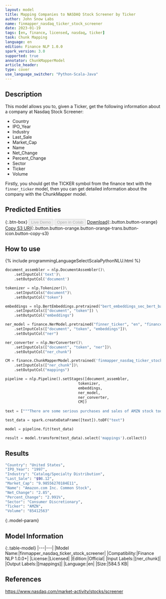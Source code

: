 ```yaml
---
layout: model
title: Mapping Companies to NASDAQ Stock Screener by Ticker
author: John Snow Labs
name: finmapper_nasdaq_ticker_stock_screener
date: 2023-01-19
tags: [en, finance, licensed, nasdaq, ticker]
task: Chunk Mapping
language: en
edition: Finance NLP 1.0.0
spark_version: 3.0
supported: true
annotator: ChunkMapperModel
article_header:
type: cover
use_language_switcher: "Python-Scala-Java"
---
```


## Description

This model allows you to, given a Ticker, get the following information about a company at Nasdaq Stock Screener:

 - Country
 - IPO_Year
 - Industry
 - Last_Sale
 - Market_Cap
 - Name
 - Net_Change
 - Percent_Change
 - Sector
 - Ticker
 - Volume

Firstly, you should get the TICKER symbol from the finance text with the `finner_ticker` model, then you can get detailed information about the company with the ChunkMapper model.

## Predicted Entities



{:.btn-box}
<button class="button button-orange" disabled>Live Demo</button>
<button class="button button-orange" disabled>Open in Colab</button>
[Download](https://s3.amazonaws.com/auxdata.johnsnowlabs.com/finance/models/finmapper_nasdaq_ticker_stock_screener_en_1.0.0_3.0_1674157233652.zip){:.button.button-orange}
[Copy S3 URI](s3://auxdata.johnsnowlabs.com/finance/models/finmapper_nasdaq_ticker_stock_screener_en_1.0.0_3.0_1674157233652.zip){:.button.button-orange.button-orange-trans.button-icon.button-copy-s3}

## How to use



<div class="tabs-box" markdown="1">
{% include programmingLanguageSelectScalaPythonNLU.html %}

```python
document_assembler = nlp.DocumentAssembler()\
    .setInputCol('text')\
    .setOutputCol('document')

tokenizer = nlp.Tokenizer()\
    .setInputCols("document")\
    .setOutputCol("token")

embeddings = nlp.BertEmbeddings.pretrained("bert_embeddings_sec_bert_base","en") \
    .setInputCols(["document", "token"]) \
    .setOutputCol("embeddings")

ner_model = finance.NerModel.pretrained("finner_ticker", "en", "finance/models")\
    .setInputCols(["document", "token", "embeddings"])\
    .setOutputCol("ner")

ner_converter = nlp.NerConverter()\
    .setInputCols(["document", "token", "ner"])\
    .setOutputCol("ner_chunk")

CM = finance.ChunkMapperModel.pretrained('finmapper_nasdaq_ticker_stock_screener', 'en', 'finance/models')\
    .setInputCols(["ner_chunk"])\
    .setOutputCol("mappings")

pipeline = nlp.Pipeline().setStages([document_assembler,
                                 tokenizer, 
                                 embeddings,
                                 ner_model, 
                                 ner_converter, 
                                 CM])
                                 
text = ["""There are some serious purchases and sales of AMZN stock today."""]

test_data = spark.createDataFrame([text]).toDF("text")

model = pipeline.fit(test_data)

result = model.transform(test_data).select('mappings').collect()
```

</div>

## Results

```bash
"Country": "United States",
"IPO_Year": "1997",
"Industry": "Catalog/Specialty Distribution",
"Last_Sale": "$98.12",
"Market_Cap": "9.98556270184E11",
"Name": "Amazon.com Inc. Common Stock",
"Net_Change": "2.85",
"Percent_Change": "2.991%",
"Sector": "Consumer Discretionary",
"Ticker": "AMZN",
"Volume": "85412563"
```

{:.model-param}
## Model Information

{:.table-model}
|---|---|
|Model Name:|finmapper_nasdaq_ticker_stock_screener|
|Compatibility:|Finance NLP 1.0.0+|
|License:|Licensed|
|Edition:|Official|
|Input Labels:|[ner_chunk]|
|Output Labels:|[mappings]|
|Language:|en|
|Size:|584.5 KB|

## References

https://www.nasdaq.com/market-activity/stocks/screener
